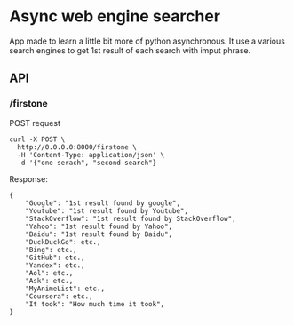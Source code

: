 # Async web engine searcher
App made to learn a little bit more of python asynchronous. 
It use a various search engines to get 1st result of each search with imput phrase.

## API
### /firstone
POST request


```
curl -X POST \
  http://0.0.0.0:8000/firstone \
  -H 'Content-Type: application/json' \
  -d '{"one serach", "second search"}
```

Response:
```
{
    "Google": "1st result found by google",
    "Youtube": "1st result found by Youtube",
    "StackOverflow": "1st result found by StackOverflow",
    "Yahoo": "1st result found by Yahoo",
    "Baidu": "1st result found by Baidu",
    "DuckDuckGo": etc.,
    "Bing": etc.,
    "GitHub": etc.,
    "Yandex": etc.,
    "Aol": etc.,
    "Ask": etc.,
    "MyAnimeList": etc.,
    "Coursera": etc.,
    "It took": "How much time it took",
}
```
